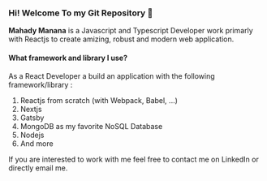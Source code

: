 ### Hi! Welcome To my Git Repository 👋

**Mahady Manana** is a Javascript and Typescript Developer work primarly with Reactjs to create amizing, robust and modern web application.

#### What framework and library I use?

As a React Developer a build an application with the following framework/library :

1. Reactjs from scratch (with Webpack, Babel, ...)
2. Nextjs
3. Gatsby
4. MongoDB as my favorite NoSQL Database
5. Nodejs 
6. And more

If you are interested to work with me feel free to contact me on LinkedIn or directly email me.
